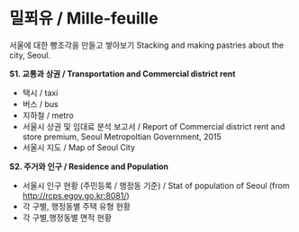 # 밀푀유 / Mille-feuille
서울에 대한 빵조각을 만들고 쌓아보기
Stacking and making pastries about the city, Seoul.


**S1. 교통과 상권 / Transportation and Commercial district rent**

- 택시 / taxi
- 버스 / bus
- 지하철 / metro
- 서울시 상권 및 임대료 분석 보고서 / Report of Commercial district rent and store premium, Seoul Metropoltian Government, 2015
- 서울시 지도 / Map of Seoul City

**S2. 주거와 인구 /  Residence and Population**

- 서울시 인구 현황 (주민등록 / 행정동 기준) / Stat of population of Seoul (from http://rcps.egov.go.kr:8081/)
- 각 구별, 행정동별 주택 유형 현황 
- 각 구별,행정동별 면적 현황


